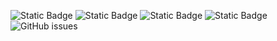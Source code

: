 ![Static Badge](https://img.shields.io/badge/blacklists-60-000000) ![Static Badge](https://img.shields.io/badge/blacklisted-2900393-cc0000) ![Static Badge](https://img.shields.io/badge/whitelisted-2250-00CC00) ![Static Badge](https://img.shields.io/badge/streaming_blacklist-28107-000000) ![GitHub issues](https://img.shields.io/github/issues/fabriziosalmi/blacklists)
